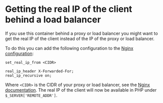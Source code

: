 # Getting the real IP of the client behind a load balancer

If you use this container behind a proxy or load balancer you might want to get the real IP of the client instead of the
IP of the proxy or load balancer.

To do this you can add the following configuration to the [Nginx configuration](../config/nginx.conf):

```nginx
set_real_ip_from <CIDR>

real_ip_header X-Forwarded-For;
real_ip_recursive on;
```

Where `<CIDR>` is the CIDR of your proxy or load balancer, see
the [Nginx documentation](http://nginx.org/en/docs/http/ngx_http_realip_module.html#set_real_ip_from). The real IP of
the client will now be available in PHP under `$_SERVER['REMOTE_ADDR']`.
